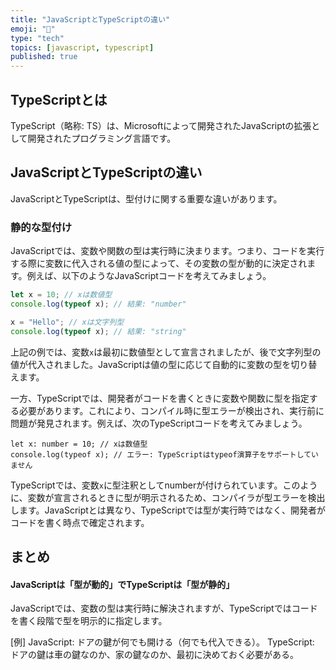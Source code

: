 ```yaml
---
title: "JavaScriptとTypeScriptの違い"
emoji: "🍡"
type: "tech"
topics: [javascript, typescript]
published: true
---
```


##  TypeScriptとは
TypeScript（略称: TS）は、Microsoftによって開発されたJavaScriptの拡張として開発されたプログラミング言語です。

##  JavaScriptとTypeScriptの違い
JavaScriptとTypeScriptは、型付けに関する重要な違いがあります。

###  静的な型付け
JavaScriptでは、変数や関数の型は実行時に決まります。つまり、コードを実行する際に変数に代入される値の型によって、その変数の型が動的に決定されます。例えば、以下のようなJavaScriptコードを考えてみましょう。

```js
let x = 10; // xは数値型
console.log(typeof x); // 結果: "number"

x = "Hello"; // xは文字列型
console.log(typeof x); // 結果: "string"
```
上記の例では、変数`x`は最初に数値型として宣言されましたが、後で文字列型の値が代入されました。JavaScriptは値の型に応じて自動的に変数の型を切り替えます。

一方、TypeScriptでは、開発者がコードを書くときに変数や関数に型を指定する必要があります。これにより、コンパイル時に型エラーが検出され、実行前に問題が発見されます。例えば、次のTypeScriptコードを考えてみましょう。
```
let x: number = 10; // xは数値型
console.log(typeof x); // エラー: TypeScriptはtypeof演算子をサポートしていません
```
TypeScriptでは、変数`x`に型注釈としてnumberが付けられています。このように、変数が宣言されるときに型が明示されるため、コンパイラが型エラーを検出します。JavaScriptとは異なり、TypeScriptでは型が実行時ではなく、開発者がコードを書く時点で確定されます。

## まとめ
#### JavaScriptは「型が動的」でTypeScriptは「型が静的」
JavaScriptでは、変数の型は実行時に解決されますが、TypeScriptではコードを書く段階で型を明示的に指定します。

[例]
JavaScript: ドアの鍵が何でも開ける（何でも代入できる）。
TypeScript: ドアの鍵は車の鍵なのか、家の鍵なのか、最初に決めておく必要がある。